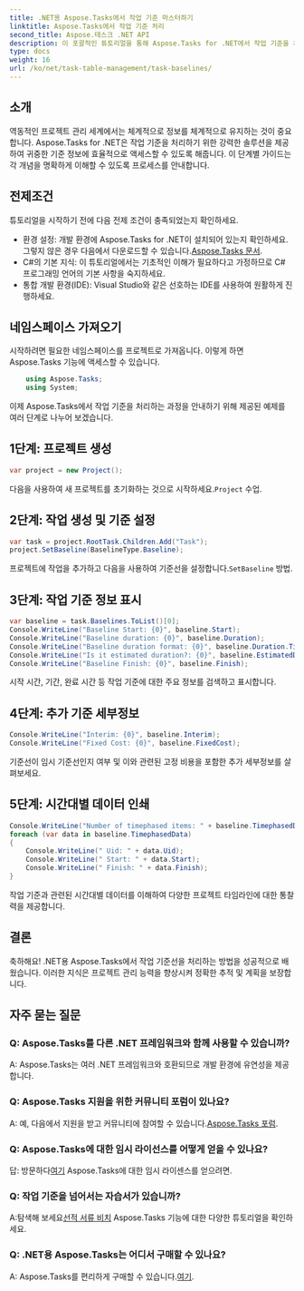 ```yaml
---
title: .NET용 Aspose.Tasks에서 작업 기준 마스터하기
linktitle: Aspose.Tasks에서 작업 기준 처리
second_title: Aspose.태스크 .NET API
description: 이 포괄적인 튜토리얼을 통해 Aspose.Tasks for .NET에서 작업 기준을 처리하는 방법을 알아보세요. 오늘 귀하의 프로젝트 관리 기술을 향상시키십시오!
type: docs
weight: 16
url: /ko/net/task-table-management/task-baselines/
---
```

## 소개
역동적인 프로젝트 관리 세계에서는 체계적으로 정보를 체계적으로 유지하는 것이 중요합니다. Aspose.Tasks for .NET은 작업 기준을 처리하기 위한 강력한 솔루션을 제공하여 귀중한 기준 정보에 효율적으로 액세스할 수 있도록 해줍니다. 이 단계별 가이드는 각 개념을 명확하게 이해할 수 있도록 프로세스를 안내합니다.
## 전제조건
튜토리얼을 시작하기 전에 다음 전제 조건이 충족되었는지 확인하세요.
-  환경 설정: 개발 환경에 Aspose.Tasks for .NET이 설치되어 있는지 확인하세요. 그렇지 않은 경우 다음에서 다운로드할 수 있습니다.[Aspose.Tasks 문서](https://reference.aspose.com/tasks/net/).
- C#의 기본 지식: 이 튜토리얼에서는 기초적인 이해가 필요하다고 가정하므로 C# 프로그래밍 언어의 기본 사항을 숙지하세요.
- 통합 개발 환경(IDE): Visual Studio와 같은 선호하는 IDE를 사용하여 원활하게 진행하세요.
## 네임스페이스 가져오기
시작하려면 필요한 네임스페이스를 프로젝트로 가져옵니다. 이렇게 하면 Aspose.Tasks 기능에 액세스할 수 있습니다.
```csharp
    using Aspose.Tasks;
    using System;
```
이제 Aspose.Tasks에서 작업 기준을 처리하는 과정을 안내하기 위해 제공된 예제를 여러 단계로 나누어 보겠습니다.
## 1단계: 프로젝트 생성
```csharp
var project = new Project();
```
 다음을 사용하여 새 프로젝트를 초기화하는 것으로 시작하세요.`Project` 수업.
## 2단계: 작업 생성 및 기준 설정
```csharp
var task = project.RootTask.Children.Add("Task");
project.SetBaseline(BaselineType.Baseline);
```
 프로젝트에 작업을 추가하고 다음을 사용하여 기준선을 설정합니다.`SetBaseline` 방법.
## 3단계: 작업 기준 정보 표시
```csharp
var baseline = task.Baselines.ToList()[0];
Console.WriteLine("Baseline Start: {0}", baseline.Start);
Console.WriteLine("Baseline duration: {0}", baseline.Duration);
Console.WriteLine("Baseline duration format: {0}", baseline.Duration.TimeUnit);
Console.WriteLine("Is it estimated duration?: {0}", baseline.EstimatedDuration);
Console.WriteLine("Baseline Finish: {0}", baseline.Finish);
```
시작 시간, 기간, 완료 시간 등 작업 기준에 대한 주요 정보를 검색하고 표시합니다.
## 4단계: 추가 기준 세부정보
```csharp
Console.WriteLine("Interim: {0}", baseline.Interim);
Console.WriteLine("Fixed Cost: {0}", baseline.FixedCost);
```
기준선이 임시 기준선인지 여부 및 이와 관련된 고정 비용을 포함한 추가 세부정보를 살펴보세요.
## 5단계: 시간대별 데이터 인쇄
```csharp
Console.WriteLine("Number of timephased items: " + baseline.TimephasedData.Count);
foreach (var data in baseline.TimephasedData)
{
    Console.WriteLine(" Uid: " + data.Uid);
    Console.WriteLine(" Start: " + data.Start);
    Console.WriteLine(" Finish: " + data.Finish);
}
```
작업 기준과 관련된 시간대별 데이터를 이해하여 다양한 프로젝트 타임라인에 대한 통찰력을 제공합니다.
## 결론
축하해요! .NET용 Aspose.Tasks에서 작업 기준선을 처리하는 방법을 성공적으로 배웠습니다. 이러한 지식은 프로젝트 관리 능력을 향상시켜 정확한 추적 및 계획을 보장합니다.
## 자주 묻는 질문
### Q: Aspose.Tasks를 다른 .NET 프레임워크와 함께 사용할 수 있습니까?
A: Aspose.Tasks는 여러 .NET 프레임워크와 호환되므로 개발 환경에 유연성을 제공합니다.
### Q: Aspose.Tasks 지원을 위한 커뮤니티 포럼이 있나요?
A: 예, 다음에서 지원을 받고 커뮤니티에 참여할 수 있습니다.[Aspose.Tasks 포럼](https://forum.aspose.com/c/tasks/15).
### Q: Aspose.Tasks에 대한 임시 라이선스를 어떻게 얻을 수 있나요?
 답: 방문하다[여기](https://purchase.aspose.com/temporary-license/) Aspose.Tasks에 대한 임시 라이센스를 얻으려면.
### Q: 작업 기준을 넘어서는 자습서가 있습니까?
 A:탐색해 보세요[선적 서류 비치](https://reference.aspose.com/tasks/net/) Aspose.Tasks 기능에 대한 다양한 튜토리얼을 확인하세요.
### Q: .NET용 Aspose.Tasks는 어디서 구매할 수 있나요?
 A: Aspose.Tasks를 편리하게 구매할 수 있습니다.[여기](https://purchase.aspose.com/buy).